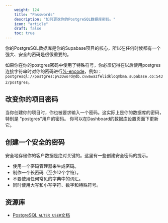 ```yaml
---
    weight: 124
    title: "Passwords"
    description: "如何更改你的PostgreSQL数据库密码。"
    icon: "article"
    draft: false
    toc: true
---
```


你的PostgreSQL数据库是你的Supabase项目的核心，所以在任何时候都有一个强大、安全的密码是很很重要的。

如果你在你的postgres密码中使用了特殊符号，你必须记得在以后使用postgres连接字符串时对你的密码进行[%-encode](https://en.wikipedia.org/wiki/Percent-encoding)，例如：`postgresql://postgres:p%3Dword@db.cvwawazfelidkloqmbma.supabase.co:5432/postgres`。

## 改变你的项目密码

当你创建你的项目时，你也被要求输入一个密码。这实际上是你的数据库的密码，特别是 "postgres"用户的密码。
你可以在Dashboard的数据库设置页面下更新它。

## 创建一个安全的密码

安全地存储你的客户数据是绝对关键的。这里有一些创建安全密码的提示。

- 使用一个密码管理器来生成密码。
- 制作一个长密码（至少12个字符）。
- 不要使用任何常见的字典中的词汇。
- 同时使用大写和小写字符、数字和特殊符号。

## 资源库

- [PostgreSQL `ALTER USER`文档](https://www.postgresql.org/docs/12/sql-alteruser.html)


